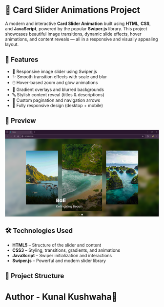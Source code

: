 # 🌟 Card Slider Animations Project

A modern and interactive **Card Slider Animation** built using **HTML**, **CSS**, and **JavaScript**, powered by the popular **Swiper.js** library. This project showcases beautiful image transitions, dynamic slide effects, hover animations, and content reveals — all in a responsive and visually appealing layout.

## 🚀 Features

- 🔄 Responsive image slider using Swiper.js
- ✨ Smooth transition effects with scale and blur
- 🖱️ Hover-based zoom and glow animations
- 🎨 Gradient overlays and blurred backgrounds
- 🔤 Stylish content reveal (titles & descriptions)
- 🔘 Custom pagination and navigation arrows
- 📱 Fully responsive design (desktop + mobile)

## 📸 Preview

<img src = "/images/SS.png" alt = "Slider Demo"> <!-- Replace with actual preview image path -->

## 🛠️ Technologies Used

- **HTML5** – Structure of the slider and content
- **CSS3** – Styling, transitions, gradients, and animations
- **JavaScript** – Swiper initialization and interactions
- **Swiper.js** – Powerful and modern slider library

## 📁 Project Structure

# Author - Kunal Kushwaha📃
